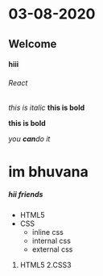 # 03-08-2020

## Welcome 

#### hiii

###### React
*this is italic*
**this is bold**

__this is bold__

*you **can**do it*

<h1> im bhuvana </h1>

<h5> hii friends </h5>

* HTML5
* CSS
  * inline css
  * internal css
  * external css
  
1. HTML5
2.CSS3

